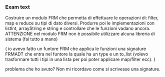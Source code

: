 ### Exam text

Costruire un modulo FRM che permetta di effettuare le operazioni di: filter, map e reduce su tipi di dato diversi.
Produrre poi le implementazioni con listInt, arrayString e string e controllare che le funzioni vadano ancora.
ATTENZIONE nel modulo FRM non è possibile utilizzare alcuna libreria di sistema (fai tutto a mano)

(
    io avevo fatto un funtore FRM che applica le funzioni
    una signature FRMADT che entra nel funtore la quale ha un type e un to_list (volevo trasformare tutti i tipi in una lista per poi poter applicare map/filter ecc).
)

problema che ho avuto? Non mi ricordavo come si scrivesse una signature.
